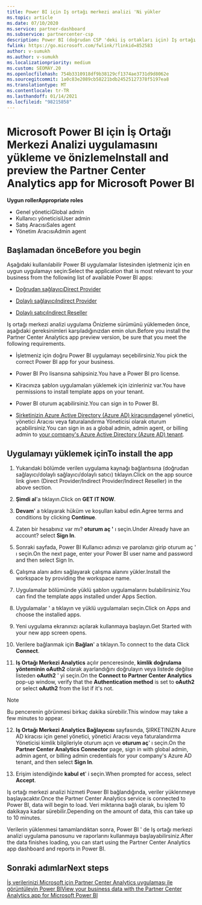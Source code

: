 ```yaml
---
title: Power BI için Iş ortağı merkezi analizi 'Ni yükler
ms.topic: article
ms.date: 07/10/2020
ms.service: partner-dashboard
ms.subservice: partnercenter-csp
description: Power BI (doğrudan CSP 'deki iş ortakları için) Iş ortağı merkezi analizi uygulamasını yüklemek ve önizlemek için bu makaledeki adımları izleyin.
fwlink: https://go.microsoft.com/fwlink/?linkid=852583
author: v-sumukh
ms.author: v-sumukh
ms.localizationpriority: medium
ms.custom: SEOMAY.20
ms.openlocfilehash: 754b3310918df9b38129cf1374ae3731d9d8062e
ms.sourcegitcommit: 1a0c83e2089cb58221bdb24525127378f5197ea8
ms.translationtype: MT
ms.contentlocale: tr-TR
ms.lasthandoff: 01/14/2021
ms.locfileid: "98215858"
---
```

# <a name="install-and-preview-the-partner-center-analytics-app-for-microsoft-power-bi"></a><span data-ttu-id="328ad-103">Microsoft Power BI için İş Ortağı Merkezi Analizi uygulamasını yükleme ve önizleme</span><span class="sxs-lookup"><span data-stu-id="328ad-103">Install and preview the Partner Center Analytics app for Microsoft Power BI</span></span>


<span data-ttu-id="328ad-104">**Uygun roller**</span><span class="sxs-lookup"><span data-stu-id="328ad-104">**Appropriate roles**</span></span>
-   <span data-ttu-id="328ad-105">Genel yönetici</span><span class="sxs-lookup"><span data-stu-id="328ad-105">Global admin</span></span>
-   <span data-ttu-id="328ad-106">Kullanıcı yöneticisi</span><span class="sxs-lookup"><span data-stu-id="328ad-106">User admin</span></span>
-   <span data-ttu-id="328ad-107">Satış Aracısı</span><span class="sxs-lookup"><span data-stu-id="328ad-107">Sales agent</span></span>
-   <span data-ttu-id="328ad-108">Yönetim Aracısı</span><span class="sxs-lookup"><span data-stu-id="328ad-108">Admin agent</span></span>

## <a name="before-you-begin"></a><span data-ttu-id="328ad-109">Başlamadan önce</span><span class="sxs-lookup"><span data-stu-id="328ad-109">Before you begin</span></span>

<span data-ttu-id="328ad-110">Aşağıdaki kullanılabilir Power BI uygulamalar listesinden işletmeniz için en uygun uygulamayı seçin:</span><span class="sxs-lookup"><span data-stu-id="328ad-110">Select the application that is most relevant to your business from the following list of available Power BI apps:</span></span>
- [<span data-ttu-id="328ad-111">Doğrudan sağlayıcı</span><span class="sxs-lookup"><span data-stu-id="328ad-111">Direct Provider</span></span>](https://appsource.microsoft.com/product/power-bi/partnercenteranalytics.direct_provider_partner_analytics)

- [<span data-ttu-id="328ad-112">Dolaylı sağlayıcı</span><span class="sxs-lookup"><span data-stu-id="328ad-112">Indirect Provider</span></span>](https://appsource.microsoft.com/product/power-bi/partnercenteranalytics.indirect_provider_partner_analytics)

- [<span data-ttu-id="328ad-113">Dolaylı satıcı</span><span class="sxs-lookup"><span data-stu-id="328ad-113">Indirect Reseller</span></span>](https://appsource.microsoft.com/product/power-bi/partnercenteranalytics.indirect_reseller_partner_analytics)

<span data-ttu-id="328ad-114">Iş ortağı merkezi analizi uygulama Önizleme sürümünü yüklemeden önce, aşağıdaki gereksinimleri karşıladığınızdan emin olun.</span><span class="sxs-lookup"><span data-stu-id="328ad-114">Before you install the Partner Center Analytics app preview version, be sure that you meet the following requirements.</span></span>

- <span data-ttu-id="328ad-115">İşletmeniz için doğru Power BI uygulamayı seçebilirsiniz.</span><span class="sxs-lookup"><span data-stu-id="328ad-115">You pick the correct Power BI app for your business.</span></span>

- <span data-ttu-id="328ad-116">Power BI Pro lisansına sahipsiniz.</span><span class="sxs-lookup"><span data-stu-id="328ad-116">You have a Power BI pro license.</span></span>

- <span data-ttu-id="328ad-117">Kiracınıza şablon uygulamaları yüklemek için izinleriniz var.</span><span class="sxs-lookup"><span data-stu-id="328ad-117">You have permissions to install template apps on your tenant.</span></span>

- <span data-ttu-id="328ad-118">Power BI oturum açabilirsiniz.</span><span class="sxs-lookup"><span data-stu-id="328ad-118">You can sign in to Power BI.</span></span>

- <span data-ttu-id="328ad-119">[Şirketinizin Azure Active Directory (Azure AD) kiracısında](azure-active-directory-tenants-and-partner-center.md)genel yönetici, yönetici Aracısı veya faturalandırma Yöneticisi olarak oturum açabilirsiniz.</span><span class="sxs-lookup"><span data-stu-id="328ad-119">You can sign in as a global admin, admin agent, or billing admin to [your company's Azure Active Directory (Azure AD) tenant](azure-active-directory-tenants-and-partner-center.md).</span></span>

## <a name="to-install-the-app"></a><span data-ttu-id="328ad-120">Uygulamayı yüklemek için</span><span class="sxs-lookup"><span data-stu-id="328ad-120">To install the app</span></span>

1. <span data-ttu-id="328ad-121">Yukarıdaki bölümde verilen uygulama kaynağı bağlantısına (doğrudan sağlayıcı/dolaylı sağlayıcı/dolaylı satıcı) tıklayın.</span><span class="sxs-lookup"><span data-stu-id="328ad-121">Click on the app source link given (Direct Provider/Indirect Provider/Indirect Reseller) in the above section.</span></span>

2. <span data-ttu-id="328ad-122">**Şimdi al**'a tıklayın.</span><span class="sxs-lookup"><span data-stu-id="328ad-122">Click on **GET IT NOW**.</span></span> 

3. <span data-ttu-id="328ad-123">**Devam**' a tıklayarak hüküm ve koşulları kabul edin.</span><span class="sxs-lookup"><span data-stu-id="328ad-123">Agree terms and conditions by clicking **Continue**.</span></span>

4. <span data-ttu-id="328ad-124">Zaten bir hesabınız var mı? **oturum aç '** ı seçin.</span><span class="sxs-lookup"><span data-stu-id="328ad-124">Under Already have an account? select **Sign In**.</span></span>

5. <span data-ttu-id="328ad-125">Sonraki sayfada, Power BI Kullanıcı adınızı ve parolanızı girip oturum aç ' ı seçin.</span><span class="sxs-lookup"><span data-stu-id="328ad-125">On the next page, enter your Power BI user name and password and then select Sign In.</span></span>

6. <span data-ttu-id="328ad-126">Çalışma alanı adını sağlayarak çalışma alanını yükler.</span><span class="sxs-lookup"><span data-stu-id="328ad-126">Install the workspace by providing the workspace name.</span></span>

7. <span data-ttu-id="328ad-127">Uygulamalar bölümünde yüklü şablon uygulamalarını bulabilirsiniz.</span><span class="sxs-lookup"><span data-stu-id="328ad-127">You can find the template apps installed under Apps Section.</span></span>

8. <span data-ttu-id="328ad-128">Uygulamalar ' a tıklayın ve yüklü uygulamaları seçin.</span><span class="sxs-lookup"><span data-stu-id="328ad-128">Click on Apps and choose the installed apps.</span></span>

9. <span data-ttu-id="328ad-129">Yeni uygulama ekranınızı açılarak kullanmaya başlayın.</span><span class="sxs-lookup"><span data-stu-id="328ad-129">Get Started with your new app screen opens.</span></span>

10. <span data-ttu-id="328ad-130">Verilere bağlanmak için **Bağlan**' a tıklayın.</span><span class="sxs-lookup"><span data-stu-id="328ad-130">To connect to the data Click **Connect**.</span></span>

11. <span data-ttu-id="328ad-131">**Iş Ortağı Merkezi Analytics** açılır penceresinde, **kimlik doğrulama yönteminin** **oAuth2** olarak ayarlandığını doğrulayın veya listede değilse listeden **oAuth2** ' yi seçin.</span><span class="sxs-lookup"><span data-stu-id="328ad-131">On the **Connect to Partner Center Analytics** pop-up window, verify that the **Authentication method** is set to **oAuth2** or select **oAuth2** from the list if it's not.</span></span> 

> [!NOTE]  
>  <span data-ttu-id="328ad-132">Bu pencerenin görünmesi birkaç dakika sürebilir.</span><span class="sxs-lookup"><span data-stu-id="328ad-132">This window may take a few minutes to appear.</span></span>

12. <span data-ttu-id="328ad-133">**Iş Ortağı Merkezi Analytics Bağlayıcısı** sayfasında, ŞIRKETINIZIN Azure AD kiracısı için genel yönetici, yönetici Aracısı veya faturalandırma Yöneticisi kimlik bilgileriyle oturum açın ve **oturum aç**' ı seçin.</span><span class="sxs-lookup"><span data-stu-id="328ad-133">On the **Partner Center Analytics Connector** page, sign in with global admin, admin agent, or billing admin credentials for your company's Azure AD tenant, and then select **Sign In**.</span></span>
 
13. <span data-ttu-id="328ad-134">Erişim istendiğinde **kabul et**' i seçin.</span><span class="sxs-lookup"><span data-stu-id="328ad-134">When prompted for access, select **Accept**.</span></span> 

<span data-ttu-id="328ad-135">Iş ortağı merkezi analizi hizmeti Power BI bağlandığında, veriler yüklenmeye başlayacaktır.</span><span class="sxs-lookup"><span data-stu-id="328ad-135">Once the Partner Center Analytics service is connected to Power BI, data will begin to load.</span></span> <span data-ttu-id="328ad-136">Veri miktarına bağlı olarak, bu işlem 10 dakikaya kadar sürebilir.</span><span class="sxs-lookup"><span data-stu-id="328ad-136">Depending on the amount of data, this can take up to 10 minutes.</span></span> 

<span data-ttu-id="328ad-137">Verilerin yüklenmesi tamamlandıktan sonra, Power BI ' de Iş ortağı merkezi analizi uygulama panosunu ve raporlarını kullanmaya başlayabilirsiniz.</span><span class="sxs-lookup"><span data-stu-id="328ad-137">After the data finishes loading, you can start using the Partner Center Analytics app dashboard and reports in Power BI.</span></span>

## <a name="next-steps"></a><span data-ttu-id="328ad-138">Sonraki adımlar</span><span class="sxs-lookup"><span data-stu-id="328ad-138">Next steps</span></span>

[<span data-ttu-id="328ad-139">İş verilerinizi Microsoft için Partner Center Analytics uygulaması ile görüntüleyin Power BI</span><span class="sxs-lookup"><span data-stu-id="328ad-139">View your business data with the Partner Center Analytics app for Microsoft Power BI</span></span>](power-bi-app-for-direct-partners-use.md)
